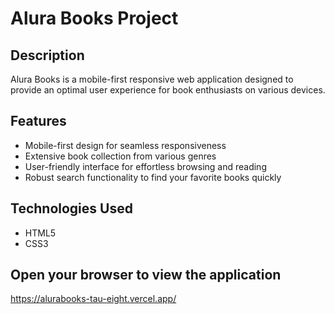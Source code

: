 # Alura Books Project

## Description
Alura Books is a mobile-first responsive web application designed to provide an optimal user experience for book enthusiasts on various devices.

## Features
- Mobile-first design for seamless responsiveness
- Extensive book collection from various genres
- User-friendly interface for effortless browsing and reading
- Robust search functionality to find your favorite books quickly

## Technologies Used
- HTML5
- CSS3

## Open your browser to view the application
https://alurabooks-tau-eight.vercel.app/
